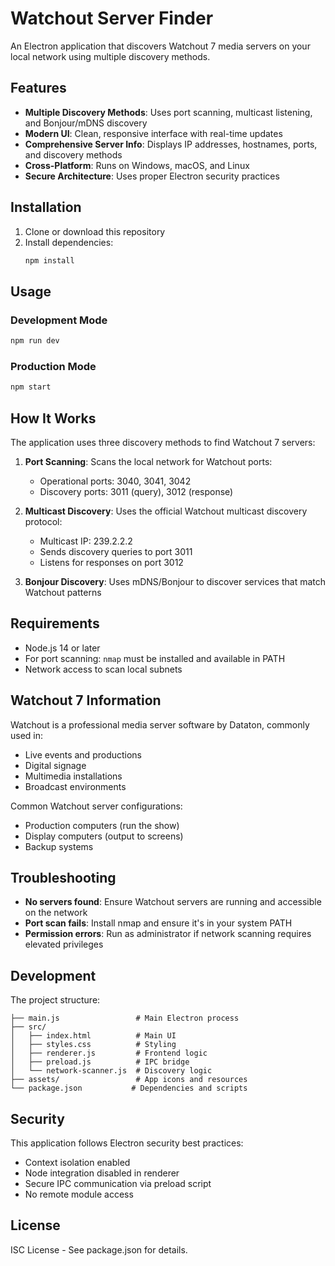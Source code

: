 # Watchout Server Finder

An Electron application that discovers Watchout 7 media servers on your local network using multiple discovery methods.

## Features

- **Multiple Discovery Methods**: Uses port scanning, multicast listening, and Bonjour/mDNS discovery
- **Modern UI**: Clean, responsive interface with real-time updates
- **Comprehensive Server Info**: Displays IP addresses, hostnames, ports, and discovery methods
- **Cross-Platform**: Runs on Windows, macOS, and Linux
- **Secure Architecture**: Uses proper Electron security practices

## Installation

1. Clone or download this repository
2. Install dependencies:
   ```bash
   npm install
   ```

## Usage

### Development Mode
```bash
npm run dev
```

### Production Mode
```bash
npm start
```

## How It Works

The application uses three discovery methods to find Watchout 7 servers:

1. **Port Scanning**: Scans the local network for Watchout ports:
   - Operational ports: 3040, 3041, 3042
   - Discovery ports: 3011 (query), 3012 (response)

2. **Multicast Discovery**: Uses the official Watchout multicast discovery protocol:
   - Multicast IP: 239.2.2.2
   - Sends discovery queries to port 3011
   - Listens for responses on port 3012

3. **Bonjour Discovery**: Uses mDNS/Bonjour to discover services that match Watchout patterns

## Requirements

- Node.js 14 or later
- For port scanning: `nmap` must be installed and available in PATH
- Network access to scan local subnets

## Watchout 7 Information

Watchout is a professional media server software by Dataton, commonly used in:
- Live events and productions
- Digital signage
- Multimedia installations
- Broadcast environments

Common Watchout server configurations:
- Production computers (run the show)
- Display computers (output to screens)
- Backup systems

## Troubleshooting

- **No servers found**: Ensure Watchout servers are running and accessible on the network
- **Port scan fails**: Install nmap and ensure it's in your system PATH
- **Permission errors**: Run as administrator if network scanning requires elevated privileges

## Development

The project structure:
```
├── main.js                 # Main Electron process
├── src/
│   ├── index.html          # Main UI
│   ├── styles.css          # Styling
│   ├── renderer.js         # Frontend logic
│   ├── preload.js          # IPC bridge
│   └── network-scanner.js  # Discovery logic
├── assets/                 # App icons and resources
└── package.json           # Dependencies and scripts
```

## Security

This application follows Electron security best practices:
- Context isolation enabled
- Node integration disabled in renderer
- Secure IPC communication via preload script
- No remote module access

## License

ISC License - See package.json for details.
